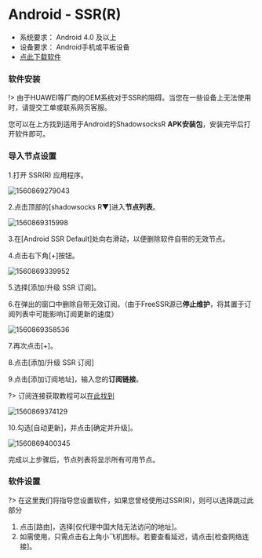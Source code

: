# Android - SSR(R) #
- 系统要求： Android 4.0 及以上
- 设备要求： Android手机或平板设备
- [点此下载软件](https://download.blinkload.net/shadowsocksr-release.apk)

### 软件安装 ###
!> 由于HUAWEI等厂商的OEM系统对于SSR的阻碍。当您在一些设备上无法使用时，请提交工单或联系网页客服。

您可以在上方找到适用于Android的ShadowsocksR **APK安装包**，安装完毕后打开软件即可。

### 导入节点设置 ###
1.打开 SSR(R) 应用程序。

![1560869279043](images/1560869279043.png)

2.点击顶部的[shadowsocks R▼]进入**节点列表**。

![1560869315998](images/1560869315998.png)

3.在[Android SSR Default]处向右滑动，以便删除软件自带的无效节点。

4.点击右下角[+]按钮。

![1560869339952](images/1560869339952.png)

5.选择[添加/升级 SSR 订阅]。

6.在弹出的窗口中删除自带无效订阅。（由于FreeSSR源已**停止维护**，将其置于订阅列表中可能影响订阅更新的速度）

![1560869358536](C:\Users\Z3205\Documents\thessrdocs\images\1560869358536.png)

7.再次点击[+]。

8.点击[添加/升级 SSR 订阅]

9.点击[添加订阅地址]，输入您的**订阅链接**。

?> 订阅连接获取教程可以[在此找到](/panel?id=连接信息)

![1560869374129](images/1560869374129.png)

10.勾选[自动更新]，并点击[确定并升级]。

![1560869400345](images/1560869400345.png)

完成以上步骤后，节点列表将显示所有可用节点。

### 软件设置 ###
?> 在这里我们将指导您设置软件，如果您曾经使用过SSR(R)，则可以选择跳过此部分

1. 点击[路由]，选择[仅代理中国大陆无法访问的地址]。
2. 如需使用，只需点击右上角小飞机图标。若要查看延迟，请点击[检查网络连接]。
